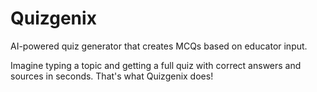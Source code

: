 # Quizgenix

AI-powered quiz generator that creates MCQs based on educator input.

Imagine typing a topic and getting a full quiz with correct answers and sources in seconds. That's what Quizgenix does!
